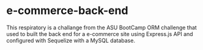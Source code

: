 # e-commerce-back-end
This respiratory is a challange from the ASU BootCamp ORM challenge that used to built the back end for a e-commerce site using Express.js API and configured with Sequelize with a MySQL database. 
